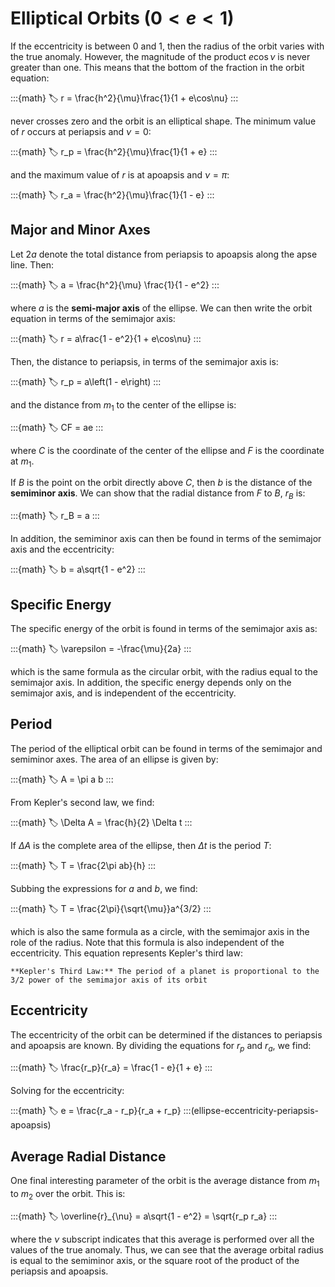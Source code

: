 # Elliptical Orbits ($0 < e < 1$)

If the eccentricity is between 0 and 1, then the radius of the orbit varies with the true anomaly. However, the magnitude of the product $e \cos\nu$ is never greater than one. This means that the bottom of the fraction in the orbit equation:

:::{math}
:label: 
r = \frac{h^2}{\mu}\frac{1}{1 + e\cos\nu}
:::

never crosses zero and the orbit is an elliptical shape. The minimum value of $r$ occurs at periapsis and $\nu = 0$:

:::{math}
:label: 
r_p = \frac{h^2}{\mu}\frac{1}{1 + e}
:::

and the maximum value of $r$ is at apoapsis and $\nu = \pi$:

:::{math}
:label: 
r_a = \frac{h^2}{\mu}\frac{1}{1 - e}
:::

## Major and Minor Axes

Let $2a$ denote the total distance from periapsis to apoapsis along the apse line. Then:

:::{math}
:label: 
a = \frac{h^2}{\mu} \frac{1}{1 - e^2}
:::

where $a$ is the **semi-major axis** of the ellipse. We can then write the orbit equation in terms of the semimajor axis:

:::{math}
:label: 
r = a\frac{1 - e^2}{1 + e\cos\nu}
:::

Then, the distance to periapsis, in terms of the semimajor axis is:

:::{math}
:label: 
r_p = a\left(1 - e\right)
:::

and the distance from $m_1$ to the center of the ellipse is:

:::{math}
:label: 
CF = ae
:::

where $C$ is the coordinate of the center of the ellipse and $F$ is the coordinate at $m_1$.

If $B$ is the point on the orbit directly above $C$, then $b$ is the distance of the **semiminor axis**. We can show that the radial distance from $F$ to $B$, $r_B$ is:

:::{math}
:label: 
r_B = a
:::

In addition, the semiminor axis can then be found in terms of the semimajor axis and the eccentricity:

:::{math}
:label: 
b = a\sqrt{1 - e^2}
:::

## Specific Energy

The specific energy of the orbit is found in terms of the semimajor axis as:

:::{math}
:label: 
\varepsilon = -\frac{\mu}{2a}
:::

which is the same formula as the circular orbit, with the radius equal to the semimajor axis. In addition, the specific energy depends only on the semimajor axis, and is independent of the eccentricity.

## Period

The period of the elliptical orbit can be found in terms of the semimajor and semiminor axes. The area of an ellipse is given by:

:::{math}
:label: 
A = \pi a b
:::

From Kepler's second law, we find:

:::{math}
:label: 
\Delta A = \frac{h}{2} \Delta t
:::

If $\Delta A$ is the complete area of the ellipse, then $\Delta t$ is the period $T$:

:::{math}
:label: 
T = \frac{2\pi ab}{h}
:::

Subbing the expressions for $a$ and $b$, we find:

:::{math}
:label: 
T = \frac{2\pi}{\sqrt{\mu}}a^{3/2}
:::

which is also the same formula as a circle, with the semimajor axis in the role of the radius. Note that this formula is also independent of the eccentricity. This equation represents Kepler's third law:

```{note}
**Kepler's Third Law:** The period of a planet is proportional to the 3/2 power of the semimajor axis of its orbit
```

## Eccentricity

The eccentricity of the orbit can be determined if the distances to periapsis and apoapsis are known. By dividing the equations for $r_p$ and $r_a$, we find:

:::{math}
:label: 
\frac{r_p}{r_a} = \frac{1 - e}{1 + e}
:::

Solving for the eccentricity:

:::{math}
:label: 
e = \frac{r_a - r_p}{r_a + r_p}
:::(ellipse-eccentricity-periapsis-apoapsis)

## Average Radial Distance

One final interesting parameter of the orbit is the average distance from $m_1$ to $m_2$ over the orbit. This is:

:::{math}
:label: 
\overline{r}_{\nu} = a\sqrt{1 - e^2} = \sqrt{r_p r_a}
:::

where the $\nu$ subscript indicates that this average is performed over all the values of the true anomaly. Thus, we can see that the average orbital radius is equal to the semiminor axis, or the square root of the product of the periapsis and apoapsis.
